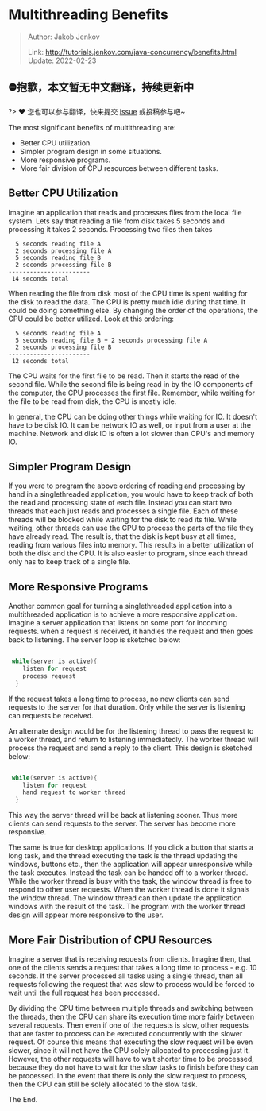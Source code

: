 # Multithreading Benefits

> Author: Jakob Jenkov
>
> Link: http://tutorials.jenkov.com/java-concurrency/benefits.html  Update: 2022-02-23

## ⛔抱歉，本文暂无中文翻译，持续更新中
?> ❤️ 您也可以参与翻译，快来提交 [issue](https://github.com/senlypan/concurrent-programming-docs/issues) 或投稿参与吧~

The most significant benefits of multithreading are:

- Better CPU utilization.
- Simpler program design in some situations.
- More responsive programs.
- More fair division of CPU resources between different tasks.

## Better CPU Utilization

Imagine an application that reads and processes files from the local file system. Lets say that reading a file from disk takes 5 seconds and processing it takes 2 seconds. Processing two files then takes

```text
  5 seconds reading file A
  2 seconds processing file A
  5 seconds reading file B
  2 seconds processing file B
-----------------------
 14 seconds total
```

When reading the file from disk most of the CPU time is spent waiting for the disk to read the data. The CPU is pretty much idle during that time. It could be doing something else. By changing the order of the operations, the CPU could be better utilized. Look at this ordering:

```text 
  5 seconds reading file A
  5 seconds reading file B + 2 seconds processing file A
  2 seconds processing file B
-----------------------
 12 seconds total
```

The CPU waits for the first file to be read. Then it starts the read of the second file. While the second file is being read in by the IO components of the computer, the CPU processes the first file. Remember, while waiting for the file to be read from disk, the CPU is mostly idle.

In general, the CPU can be doing other things while waiting for IO. It doesn't have to be disk IO. It can be network IO as well, or input from a user at the machine. Network and disk IO is often a lot slower than CPU's and memory IO.

## Simpler Program Design

If you were to program the above ordering of reading and processing by hand in a singlethreaded application, you would have to keep track of both the read and processing state of each file. Instead you can start two threads that each just reads and processes a single file. Each of these threads will be blocked while waiting for the disk to read its file. While waiting, other threads can use the CPU to process the parts of the file they have already read. The result is, that the disk is kept busy at all times, reading from various files into memory. This results in a better utilization of both the disk and the CPU. It is also easier to program, since each thread only has to keep track of a single file.

## More Responsive Programs

Another common goal for turning a singlethreaded application into a multithreaded application is to achieve a more responsive application. Imagine a server application that listens on some port for incoming requests. when a request is received, it handles the request and then goes back to listening. The server loop is sketched below:

```java

 while(server is active){
    listen for request
    process request
  }

```

If the request takes a long time to process, no new clients can send requests to the server for that duration. Only while the server is listening can requests be received.

An alternate design would be for the listening thread to pass the request to a worker thread, and return to listening immediatedly. The worker thread will process the request and send a reply to the client. This design is sketched below:

```java

 while(server is active){
    listen for request
    hand request to worker thread
  }

```

This way the server thread will be back at listening sooner. Thus more clients can send requests to the server. The server has become more responsive.

The same is true for desktop applications. If you click a button that starts a long task, and the thread executing the task is the thread updating the windows, buttons etc., then the application will appear unresponsive while the task executes. Instead the task can be handed off to a worker thread. While the worker thread is busy with the task, the window thread is free to respond to other user requests. When the worker thread is done it signals the window thread. The window thread can then update the application windows with the result of the task. The program with the worker thread design will appear more responsive to the user.

## More Fair Distribution of CPU Resources

Imagine a server that is receiving requests from clients. Imagine then, that one of the clients sends a request that takes a long time to process - e.g. 10 seconds. If the server processed all tasks using a single thread, then all requests following the request that was slow to process would be forced to wait until the full request has been processed.

By dividing the CPU time between multiple threads and switching between the threads, then the CPU can share its execution time more fairly between several requests. Then even if one of the requests is slow, other requests that are faster to process can be executed concurrently with the slower request. Of course this means that executing the slow request will be even slower, since it will not have the CPU solely allocated to processing just it. However, the other requests will have to wait shorter time to be processed, because they do not have to wait for the slow tasks to finish before they can be processed. In the event that there is only the slow request to process, then the CPU can still be solely allocated to the slow task.

The End.
